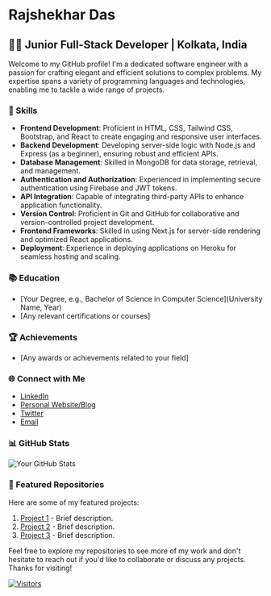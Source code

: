 # Rajshekhar Das

## 👨‍💻 Junior Full-Stack Developer | Kolkata, India

Welcome to my GitHub profile! I'm a dedicated software engineer with a passion for crafting elegant and efficient solutions to complex problems. My expertise spans a variety of programming languages and technologies, enabling me to tackle a wide range of projects. 

### 🔧 Skills

- **Frontend Development**: Proficient in HTML, CSS, Tailwind CSS, Bootstrap, and React to create engaging and responsive user interfaces.
- **Backend Development**: Developing server-side logic with Node.js and Express (as a beginner), ensuring robust and efficient APIs.
- **Database Management**: Skilled in MongoDB for data storage, retrieval, and management.
- **Authentication and Authorization**: Experienced in implementing secure authentication using Firebase and JWT tokens.
- **API Integration**: Capable of integrating third-party APIs to enhance application functionality.
- **Version Control**: Proficient in Git and GitHub for collaborative and version-controlled project development.
- **Frontend Frameworks**: Skilled in using Next.js for server-side rendering and optimized React applications.
- **Deployment**: Experience in deploying applications on Heroku for seamless hosting and scaling.

### 📚 Education

- [Your Degree, e.g., Bachelor of Science in Computer Science](University Name, Year)
- [Any relevant certifications or courses]

### 🏆 Achievements

- [Any awards or achievements related to your field]

### 🌐 Connect with Me

- [LinkedIn](https://www.linkedin.com/in/yourusername/)
- [Personal Website/Blog](https://www.yourwebsite.com)
- [Twitter](https://twitter.com/yourusername)
- [Email](mailto:youremail@example.com)

### 📊 GitHub Stats

![Your GitHub Stats](https://github-readme-stats.vercel.app/api?username=yourusername&show_icons=true&theme=dark)

### 🌟 Featured Repositories

Here are some of my featured projects:

1. [Project 1](https://github.com/yourusername/project1) - Brief description.
2. [Project 2](https://github.com/yourusername/project2) - Brief description.
3. [Project 3](https://github.com/yourusername/project3) - Brief description.

Feel free to explore my repositories to see more of my work and don't hesitate to reach out if you'd like to collaborate or discuss any projects. Thanks for visiting!

[![Visitors](https://visitor-badge.glitch.me/badge?page_id=yourusername.yourusername)](https://github.com/yourusername)


